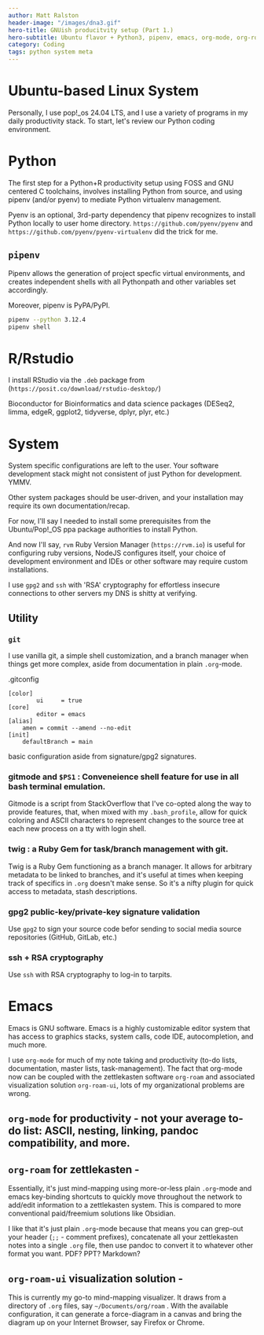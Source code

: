 ```yaml
---
author: Matt Ralston
header-image: "/images/dna3.gif"
hero-title: GNUish producitvity setup (Part 1.)
hero-subtitle: Ubuntu flavor + Python3, pipenv, emacs, org-mode, org-roam, org-roam-ui, Rstudio, pandoc
category: Coding
tags: python system meta
---
```



# Ubuntu-based Linux System

Personally, I use pop!_os 24.04 LTS, and I use a variety of programs in my daily productivity stack. To start, let's review our Python coding environment.





# Python

The first step for a Python+R productivity setup using FOSS and GNU centered C toolchains, involves installing Python from source, and using pipenv (and/or pyenv) to mediate Python virtualenv management.

Pyenv is an optional, 3rd-party dependency that pipenv recognizes to install Python locally to user home directory. `https://github.com/pyenv/pyenv` and `https://github.com/pyenv/pyenv-virtualenv` did the trick for me.

## `pipenv`

Pipenv allows the generation of project specfic virtual environments, and creates independent shells with all Pythonpath and other variables set accordingly.

Moreover, pipenv is PyPA/PyPI. 

```bash
pipenv --python 3.12.4
pipenv shell

```
# R/Rstudio

I install RStudio via the `.deb` package from (`https://posit.co/download/rstudio-desktop/`)

Bioconductor for Bioinformatics and data science packages (DESeq2, limma, edgeR, ggplot2, tidyverse, dplyr, plyr, etc.)

# System

System specific configurations are left to the user. Your software development stack might not consistent of just Python for development. YMMV. 

Other system packages should be user-driven, and your installation may require its own documentation/recap.

For now, I'll say I needed to install some prerequisites from the Ubuntu/Pop!_OS ppa package authorities to install Python.

And now I'll say, `rvm` Ruby Version Manager (`https://rvm.io`) is useful for configuring ruby versions, NodeJS configures itself, your choice of development environment and IDEs or other software may require custom installations.



I use `gpg2` and `ssh` with 'RSA' cryptography for effortless insecure connections to other servers my DNS is shitty at verifying.




## Utility

### `git`

I use vanilla git, a simple shell customization, and a branch manager when things get more complex, aside from documentation in plain `.org`-mode.



.gitconfig
```
[color]
        ui     = true
[core]
        editor = emacs
[alias]
	amen = commit --amend --no-edit
[init]
	defaultBranch = main
```

basic configuration aside from signature/gpg2 signatures.



### gitmode and `$PS1` : Conveneience shell feature for use in all bash terminal emulation.

Gitmode is a script from StackOverflow that I've co-opted along the way to provide features, that, when mixed with my `.bash_profile`, allow for quick coloring and ASCII characters to represent changes to the source tree at each new process on a tty with login shell.



### twig : a Ruby Gem for task/branch management with git.

Twig is a Ruby Gem functioning as a branch manager. It allows for arbitrary metadata to be linked to branches, and it's useful at times when keeping track of specifics in `.org` doesn't make sense. So it's a nifty plugin for quick access to metadata, stash descriptions.


### gpg2 public-key/private-key signature validation

Use `gpg2` to sign your source code befor sending to social media source repositories (GitHub, GitLab, etc.)

### ssh + RSA cryptography

Use `ssh` with RSA cryptography to log-in to tarpits.

# Emacs

Emacs is GNU software. Emacs is a highly customizable editor system that has access to graphics stacks, system calls, code IDE, autocompletion, and much more.

I use `org-mode` for much of my note taking and productivity (to-do lists, documentation, master lists, task-management). The fact that org-mode now can be coupled with the zettlekasten software `org-roam` and associated visualization solution `org-roam-ui`, lots of my organizational problems are wrong.


## `org-mode` for productivity - not your average to-do list: ASCII, nesting, linking, pandoc compatibility, and more.


## `org-roam` for zettlekasten - 

Essentially, it's just mind-mapping using more-or-less plain `.org`-mode and emacs key-binding shortcuts to quickly move throughout the network to add/edit information to a zettlekasten system. This is compared to more conventional paid/freemium solutions like Obsidian.

I like that it's just plain `.org`-mode because that means you can grep-out your header (`;;` - comment prefixes), concatenate all your zettlekasten notes into a single `.org` file, then use pandoc to convert it to whatever other format you want. PDF? PPT? Markdown? 




## `org-roam-ui` visualization solution - 

This is currently my go-to mind-mapping visualizer. It draws from a directory of `.org` files, say `~/Documents/org/roam` . With the available configuration, it can generate a force-diagram in a canvas and bring the diagram up on your Internet Browser, say Firefox or Chrome. 



